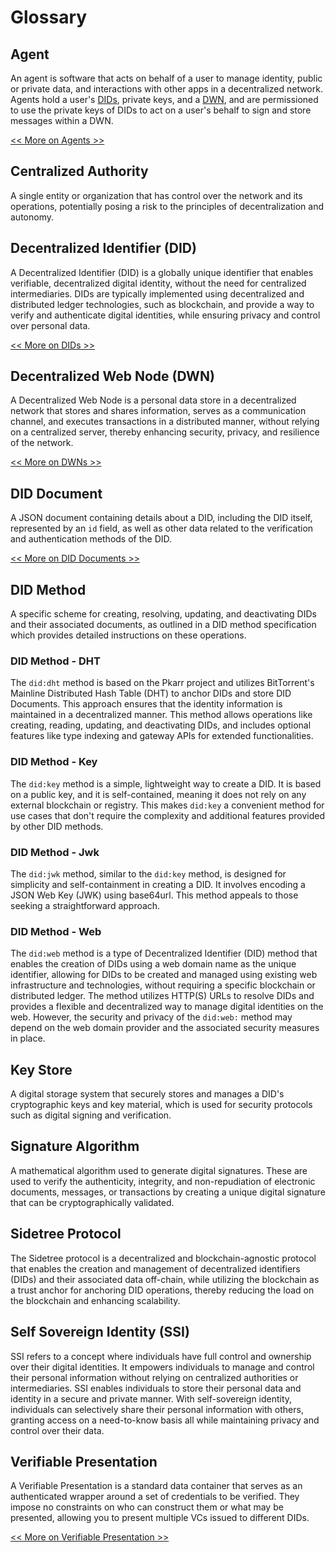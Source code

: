 # Glossary

## Agent

An agent is software that acts on behalf of a user to manage identity, public or private data, and interactions with other apps in a decentralized network. Agents hold a user's [DIDs](#decentralized-identifier-did), private keys, and a [DWN](#decentralized-web-node-dwn), and are permissioned to use the private keys of DIDs to act on a user's behalf to sign and store messages within a DWN.

[\<\< More on Agents \>\>](/docs/web5/learn/agents)

## Centralized Authority

A single entity or organization that has control over the network and its operations, potentially posing a risk to the principles of decentralization and autonomy.

## Decentralized Identifier (DID)

A Decentralized Identifier (DID) is a globally unique identifier that enables verifiable, decentralized digital identity, without the need for centralized intermediaries. DIDs are typically implemented using decentralized and distributed ledger technologies, such as blockchain, and provide a way to verify and authenticate digital identities, while ensuring privacy and control over personal data.

[\<\< More on DIDs \>\>](/docs/web5/learn/decentralized-identifiers/)

## Decentralized Web Node (DWN)

A Decentralized Web Node is a personal data store in a decentralized network that stores and shares information, serves as a communication channel, and executes transactions in a distributed manner, without relying on a centralized server, thereby enhancing security, privacy, and resilience of the network.

[\<\< More on DWNs \>\>](/docs/web5/learn/decentralized-web-nodes)

## DID Document

A JSON document containing details about a DID, including the DID itself, represented by an `id` field, as well as other data related to the verification and authentication methods of the DID.

[\<\< More on DID Documents \>\>](/docs/web5/learn/did_document)

## DID Method

A specific scheme for creating, resolving, updating, and deactivating DIDs and their associated documents, as outlined in a DID method specification which provides detailed instructions on these operations.

### DID Method - DHT

The `did:dht` method is based on the Pkarr project and utilizes BitTorrent's Mainline Distributed Hash Table (DHT) to anchor DIDs and store DID Documents. This approach ensures that the identity information is maintained in a decentralized manner. This method  allows operations like creating, reading, updating, and deactivating DIDs, and includes optional features like type indexing and gateway APIs for extended functionalities.

### DID Method - Key

The `did:key` method is a simple, lightweight way to create a DID. It is based on a public key, and it is self-contained, meaning it does not rely on any external blockchain or registry. This makes `did:key` a convenient method for use cases that don't require the complexity and additional features provided by other DID methods.

### DID Method - Jwk
The `did:jwk` method, similar to the `did:key` method, is designed for simplicity and self-containment in creating a DID. It involves encoding a JSON Web Key (JWK) using base64url. This method appeals to those seeking a straightforward approach.

### DID Method - Web

The `did:web` method is a type of Decentralized Identifier (DID) method that enables the creation of DIDs using a web domain name as the unique identifier, allowing for DIDs to be created and managed using existing web infrastructure and technologies, without requiring a specific blockchain or distributed ledger. The method utilizes HTTP(S) URLs to resolve DIDs and provides a flexible and decentralized way to manage digital identities on the web. However, the security and privacy of the `did:web:` method may depend on the web domain provider and the associated security measures in place.

## Key Store

A digital storage system that securely stores and manages a DID's cryptographic keys and key material, which is used for security protocols such as digital signing and verification.

## Signature Algorithm

A mathematical algorithm used to generate digital signatures. These are used to verify the authenticity, integrity, and non-repudiation of electronic documents, messages, or transactions by creating a unique digital signature that can be cryptographically validated.

## Sidetree Protocol

The Sidetree protocol is a decentralized and blockchain-agnostic protocol that enables the creation and management of decentralized identifiers (DIDs) and their associated data off-chain, while utilizing the blockchain as a trust anchor for anchoring DID operations, thereby reducing the load on the blockchain and enhancing scalability.

## Self Sovereign Identity (SSI)

SSI refers to a concept where individuals have full control and ownership over their digital identities. It empowers individuals to manage and control their personal information without relying on centralized authorities or intermediaries. SSI enables individuals to store their personal data and identity in a secure and private manner. With self-sovereign identity, individuals can selectively share their personal information with others, granting access on a need-to-know basis all while maintaining privacy and control over their data.

## Verifiable Presentation

A Verifiable Presentation is a standard data container that serves as an authenticated wrapper around a set of credentials to be verified. They impose no constraints on who can construct them or what may be presented, allowing you to present multiple VCs issued to different DIDs.

[\<\< More on Verifiable Presentation \>\>](/docs/web5/build/verifiable-credentials/presentation-exchange/#verifiable-presentation)
